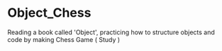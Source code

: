 # Object_Chess
Reading a book called 'Object', practicing how to structure objects and code by making Chess Game ( Study )
